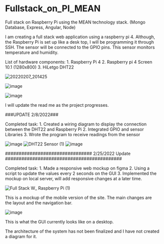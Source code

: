 # Fullstack_on_PI_MEAN
Full stack on Raspberry Pi using the MEAN technology stack. (Mongo Database, Express, Angular, Node)

I am creating a full stack web application using a raspberry pi 4. Although, the
Raspberry Pi is set up like a desk top, I will be programming it through SSH.
The sensor will be connected to the GPIO pins. This sensor monitors temperature and humidity.

List of hardware components:
	1. Raspberry Pi 4
	2. Raspberry pi 4 Screen 10.1 (1280x800)
	3. HiLetgo DHT22


![20220207_201425](https://user-images.githubusercontent.com/66815083/152921395-46cda35a-d2f9-43a3-95f4-55ee7bb2a4a6.jpg)

![image](https://user-images.githubusercontent.com/66815083/152920999-78ff0fea-676a-40cb-949a-cd2cd12c5750.png)

![image](https://user-images.githubusercontent.com/66815083/152921029-4144fa57-81c4-4ea3-abe1-52e02e395f1d.png)

I will update the read me as the project progresses.

###UPDATE 2/8/2022###

Completed task:
	1. Created a wiring diagram to display the connection between the DHT22 and Raspberry Pi
	2. Integrated GPIO and sensor Libraries
	3. Wrote the program to receive readings from the sensor

![image](https://user-images.githubusercontent.com/66815083/153104411-b97bf21d-2898-42b0-bac6-6aabb569c9b6.png)
![DHT22 Sensor (1)](https://user-images.githubusercontent.com/66815083/153104947-4af8dd60-bf3d-44b4-8065-e3d29df1501f.png)
![image](https://user-images.githubusercontent.com/66815083/153104472-489ecd9a-4baa-41e3-ac8e-e23b57dedd32.png)


################################ 2/25/2022 Update ###########################################


Completed task:
	1. Made a responsive web mockup on figma
	2. Using a script to update the values every 2 seconds on the GUI
	3. Implemented the mockup on local server, will add responsive changes at a later time.

![Full Stack W_ Raspberry Pi (1)](https://user-images.githubusercontent.com/66815083/155817685-0d4f32ff-4dce-466f-a76a-a25230f606b8.png)

This is a mockup of the mobile version of the site. The main changes are the layout and the navigation bar.

![image](https://user-images.githubusercontent.com/66815083/155817830-005edf31-c102-4b8a-87cf-855620fd1d76.png)

This is what the GUI currently looks like on a desktop.

The architecture of the system has not been finalized and I have not created a diagram for it.
